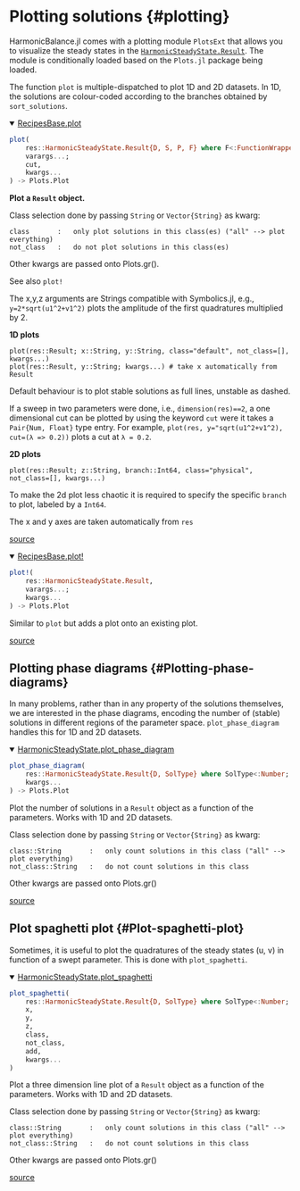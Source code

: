 
# Plotting solutions {#plotting}

HarmonicBalance.jl comes with a plotting module `PlotsExt` that allows you to visualize the steady states in the [`HarmonicSteadyState.Result`](/manual/solving_harmonics#HarmonicSteadyState.Result-manual-solving_harmonics). The module is conditionally loaded based on the `Plots.jl` package being loaded.

The function `plot` is multiple-dispatched to plot 1D and 2D datasets. In 1D, the solutions are colour-coded according to the branches obtained by `sort_solutions`.
<details class='jldocstring custom-block' open>
<summary><a id='RecipesBase.plot-Tuple{HarmonicSteadyState.Result, Vararg{Any}}-manual-plotting' href='#RecipesBase.plot-Tuple{HarmonicSteadyState.Result, Vararg{Any}}-manual-plotting'><span class="jlbinding">RecipesBase.plot</span></a> <Badge type="info" class="jlObjectType jlMethod" text="Method" /></summary>



```julia
plot(
    res::HarmonicSteadyState.Result{D, S, P, F} where F<:FunctionWrappers.FunctionWrapper{Array{S, 2}, Tuple{Array{S, 1}}},
    varargs...;
    cut,
    kwargs...
) -> Plots.Plot

```


**Plot a `Result` object.**

Class selection done by passing `String` or `Vector{String}` as kwarg:

```
class       :   only plot solutions in this class(es) ("all" --> plot everything)
not_class   :   do not plot solutions in this class(es)
```


Other kwargs are passed onto Plots.gr().

See also `plot!`

The x,y,z arguments are Strings compatible with Symbolics.jl, e.g., `y=2*sqrt(u1^2+v1^2)` plots the amplitude of the first quadratures multiplied by 2.

**1D plots**

```
plot(res::Result; x::String, y::String, class="default", not_class=[], kwargs...)
plot(res::Result, y::String; kwargs...) # take x automatically from Result
```


Default behaviour is to plot stable solutions as full lines, unstable as dashed.

If a sweep in two parameters were done, i.e., `dimension(res)==2`, a one dimensional cut can be plotted by using the keyword `cut` were it takes a `Pair{Num, Float}` type entry. For example, `plot(res, y="sqrt(u1^2+v1^2), cut=(λ => 0.2))` plots a cut at `λ = 0.2`.

**2D plots**

```
plot(res::Result; z::String, branch::Int64, class="physical", not_class=[], kwargs...)
```


To make the 2d plot less chaotic it is required to specify the specific `branch` to plot, labeled by a `Int64`.

The x and y axes are taken automatically from `res`


<Badge type="info" class="source-link" text="source"><a href="https://github.com/QuantumEngineeredSystems/HarmonicSteadyState.jl/blob/v0.2.6/ext/PlotsExt/steady_states.jl#L2" target="_blank" rel="noreferrer">source</a></Badge>

</details>

<details class='jldocstring custom-block' open>
<summary><a id='RecipesBase.plot!-manual-plotting' href='#RecipesBase.plot!-manual-plotting'><span class="jlbinding">RecipesBase.plot!</span></a> <Badge type="info" class="jlObjectType jlFunction" text="Function" /></summary>



```julia
plot!(
    res::HarmonicSteadyState.Result,
    varargs...;
    kwargs...
) -> Plots.Plot

```


Similar to `plot` but adds a plot onto an existing plot.


<Badge type="info" class="source-link" text="source"><a href="https://github.com/QuantumEngineeredSystems/HarmonicSteadyState.jl/blob/v0.2.6/ext/PlotsExt/steady_states.jl#L53" target="_blank" rel="noreferrer">source</a></Badge>

</details>


## Plotting phase diagrams {#Plotting-phase-diagrams}

In many problems, rather than in any property of the solutions themselves, we are interested in the phase diagrams, encoding the number of (stable) solutions in different regions of the parameter space. `plot_phase_diagram` handles this for 1D and 2D datasets.
<details class='jldocstring custom-block' open>
<summary><a id='HarmonicSteadyState.plot_phase_diagram-manual-plotting' href='#HarmonicSteadyState.plot_phase_diagram-manual-plotting'><span class="jlbinding">HarmonicSteadyState.plot_phase_diagram</span></a> <Badge type="info" class="jlObjectType jlFunction" text="Function" /></summary>



```julia
plot_phase_diagram(
    res::HarmonicSteadyState.Result{D, SolType} where SolType<:Number;
    kwargs...
) -> Plots.Plot

```


Plot the number of solutions in a `Result` object as a function of the parameters. Works with 1D and 2D datasets.

Class selection done by passing `String` or `Vector{String}` as kwarg:

```
class::String       :   only count solutions in this class ("all" --> plot everything)
not_class::String   :   do not count solutions in this class
```


Other kwargs are passed onto Plots.gr()


<Badge type="info" class="source-link" text="source"><a href="https://github.com/QuantumEngineeredSystems/HarmonicSteadyState.jl/blob/v0.2.6/ext/PlotsExt/steady_states.jl#L232" target="_blank" rel="noreferrer">source</a></Badge>

</details>


## Plot spaghetti plot {#Plot-spaghetti-plot}

Sometimes, it is useful to plot the quadratures of the steady states (u, v) in function of a swept parameter. This is done with `plot_spaghetti`.
<details class='jldocstring custom-block' open>
<summary><a id='HarmonicSteadyState.plot_spaghetti-manual-plotting' href='#HarmonicSteadyState.plot_spaghetti-manual-plotting'><span class="jlbinding">HarmonicSteadyState.plot_spaghetti</span></a> <Badge type="info" class="jlObjectType jlFunction" text="Function" /></summary>



```julia
plot_spaghetti(
    res::HarmonicSteadyState.Result{D, SolType} where SolType<:Number;
    x,
    y,
    z,
    class,
    not_class,
    add,
    kwargs...
)

```


Plot a three dimension line plot of a `Result` object as a function of the parameters. Works with 1D and 2D datasets.

Class selection done by passing `String` or `Vector{String}` as kwarg:

```
class::String       :   only count solutions in this class ("all" --> plot everything)
not_class::String   :   do not count solutions in this class
```


Other kwargs are passed onto Plots.gr()


<Badge type="info" class="source-link" text="source"><a href="https://github.com/QuantumEngineeredSystems/HarmonicSteadyState.jl/blob/v0.2.6/ext/PlotsExt/steady_states.jl#L301" target="_blank" rel="noreferrer">source</a></Badge>

</details>

